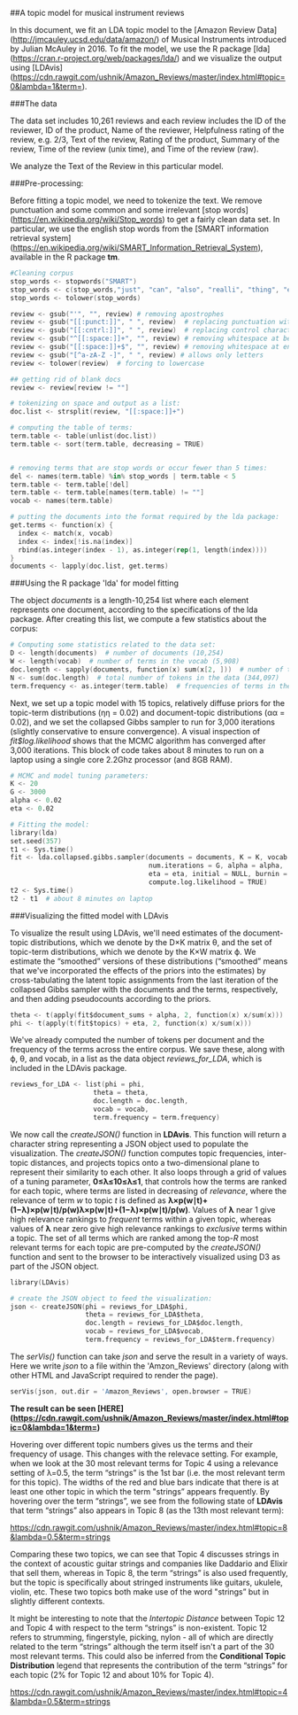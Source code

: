##A topic model for musical instrument reviews

In this document, we fit an LDA topic model to the [Amazon Review Data] (http://jmcauley.ucsd.edu/data/amazon/) of Musical Instruments introduced by Julian McAuley in 2016. To fit the model, we use the R package [lda] (https://cran.r-project.org/web/packages/lda/) and we visualize the output using [LDAvis] (https://cdn.rawgit.com/ushnik/Amazon_Reviews/master/index.html#topic=0&lambda=1&term=).

###The data

The data set includes 10,261 reviews and each review includes the ID of the reviewer, ID of the product, Name of the reviewer, Helpfulness rating of the review, e.g. 2/3, Text of the review, Rating of the product, Summary of the review, Time of the review (unix time), and Time of the review (raw).

We analyze the Text of the Review in this particular model.

###Pre-processing:

Before fitting a topic model, we need to tokenize the text. We remove punctuation and some common and some irrelevant [stop words] (https://en.wikipedia.org/wiki/Stop_words) to get a fairly clean data set. In particular, we use the english stop words from the [SMART information retrieval system] (https://en.wikipedia.org/wiki/SMART_Information_Retrieval_System), available in the R package **tm**.

```s
#Cleaning corpus
stop_words <- stopwords("SMART")
stop_words <- c(stop_words,"just", "can", "also", "realli", "thing", "even")
stop_words <- tolower(stop_words)

review <- gsub("'", "", review) # removing apostrophes
review <- gsub("[[:punct:]]", " ", review)  # replacing punctuation with space
review <- gsub("[[:cntrl:]]", " ", review)  # replacing control characters with space
review <- gsub("^[[:space:]]+", "", review) # removing whitespace at beginning of documents
review <- gsub("[[:space:]]+$", "", review) # removing whitespace at end of documents
review <- gsub("[^a-zA-Z -]", " ", review) # allows only letters
review <- tolower(review)  # forcing to lowercase

## getting rid of blank docs
review <- review[review != ""]

# tokenizing on space and output as a list:
doc.list <- strsplit(review, "[[:space:]]+")

# computing the table of terms:
term.table <- table(unlist(doc.list))
term.table <- sort(term.table, decreasing = TRUE)


# removing terms that are stop words or occur fewer than 5 times:
del <- names(term.table) %in% stop_words | term.table < 5
term.table <- term.table[!del]
term.table <- term.table[names(term.table) != ""]
vocab <- names(term.table)

# putting the documents into the format required by the lda package:
get.terms <- function(x) {
  index <- match(x, vocab)
  index <- index[!is.na(index)]
  rbind(as.integer(index - 1), as.integer(rep(1, length(index))))
}
documents <- lapply(doc.list, get.terms)
```


###Using the R package 'lda' for model fitting

The object *documents* is a length-10,254 list where each element represents one document, according to the specifications of the lda package. After creating this list, we compute a few statistics about the corpus:

```s
# Computing some statistics related to the data set:
D <- length(documents)  # number of documents (10,254)
W <- length(vocab)  # number of terms in the vocab (5,908)
doc.length <- sapply(documents, function(x) sum(x[2, ]))  # number of tokens per document [16, 31, 36, 17, 13, 20 ...]
N <- sum(doc.length)  # total number of tokens in the data (344,097)
term.frequency <- as.integer(term.table)  # frequencies of terms in the corpus [5549, 4121, 3811, 3608, 3423, ...]
```


Next, we set up a topic model with 15 topics, relatively diffuse priors for the topic-term distributions (ηη = 0.02) and document-topic distributions (αα = 0.02), and we set the collapsed Gibbs sampler to run for 3,000 iterations (slightly conservative to ensure convergence). A visual inspection of *fit$log.likelihood* shows that the MCMC algorithm has converged after 3,000 iterations. This block of code takes about 8 minutes to run on a laptop using a single core 2.2Ghz processor (and 8GB RAM).

```s
# MCMC and model tuning parameters:
K <- 20
G <- 3000
alpha <- 0.02
eta <- 0.02

# Fitting the model:
library(lda)
set.seed(357)
t1 <- Sys.time()
fit <- lda.collapsed.gibbs.sampler(documents = documents, K = K, vocab = vocab, 
                                   num.iterations = G, alpha = alpha, 
                                   eta = eta, initial = NULL, burnin = 0,
                                   compute.log.likelihood = TRUE)
t2 <- Sys.time()
t2 - t1  # about 8 minutes on laptop
```


###Visualizing the fitted model with LDAvis

To visualize the result using LDAvis, we'll need estimates of the document-topic distributions, which we denote by the D×K matrix θ, and the set of topic-term distributions, which we denote by the K×W matrix ϕ. We estimate the “smoothed” versions of these distributions (“smoothed” means that we've incorporated the effects of the priors into the estimates) by cross-tabulating the latent topic assignments from the last iteration of the collapsed Gibbs sampler with the documents and the terms, respectively, and then adding pseudocounts according to the priors. 

```s
theta <- t(apply(fit$document_sums + alpha, 2, function(x) x/sum(x)))
phi <- t(apply(t(fit$topics) + eta, 2, function(x) x/sum(x)))
```
We've already computed the number of tokens per document and the frequency of the terms across the entire corpus. We save these, along with ϕ, θ, and vocab, in a list as the data object *reviews_for_LDA*, which is included in the LDAvis package.

```s
reviews_for_LDA <- list(phi = phi,
                     theta = theta,
                     doc.length = doc.length,
                     vocab = vocab,
                     term.frequency = term.frequency)
```                    
We now call the *createJSON()* function in **LDAvis**. This function will return a character string representing a JSON object used to populate the visualization. The *createJSON()* function computes topic frequencies, inter-topic distances, and projects topics onto a two-dimensional plane to represent their similarity to each other. It also loops through a grid of values of a tuning parameter, **0≤λ≤10≤λ≤1**, that controls how the terms are ranked for each topic, where terms are listed in decreasing of *relevance*, where the relevance of term *w* to topic *t* is defined as **λ×p(w∣t)+(1−λ)×p(w∣t)/p(w)λ×p(w∣t)+(1−λ)×p(w∣t)/p(w)**. Values of **λ** near 1 give high relevance rankings to *frequent* terms within a given topic, whereas values of **λ** near zero give high relevance rankings to *exclusive* terms within a topic. The set of all terms which are ranked among the top-*R* most relevant terms for each topic are pre-computed by the *createJSON()* function and sent to the browser to be interactively visualized using D3 as part of the JSON object.

```s
library(LDAvis)

# create the JSON object to feed the visualization:
json <- createJSON(phi = reviews_for_LDA$phi, 
                   theta = reviews_for_LDA$theta, 
                   doc.length = reviews_for_LDA$doc.length, 
                   vocab = reviews_for_LDA$vocab, 
                   term.frequency = reviews_for_LDA$term.frequency)
```                   
                   
The *serVis()* function can take *json* and serve the result in a variety of ways. Here we write *json* to a file within the 'Amzon_Reviews' directory (along with other HTML and JavaScript required to render the page). 

```s
serVis(json, out.dir = 'Amazon_Reviews', open.browser = TRUE)
```

**The result can be seen [HERE] (https://cdn.rawgit.com/ushnik/Amazon_Reviews/master/index.html#topic=0&lambda=1&term=)**

Hovering over different topic numbers gives us the terms and their frequency of usage. This changes with the relevace setting. For example, when we look at the 30 most relevant terms for Topic 4 using a relevance setting of λ=0.5, the term “strings” is the 1st bar (i.e. the most relevant term for this topic). The widths of the red and blue bars indicate that there is at least one other topic in which the term "strings” appears frequently. By hovering over the term “strings”, we see from the following state of **LDAvis** that term “strings” also appears in Topic 8 (as the 13th most relevant term):

https://cdn.rawgit.com/ushnik/Amazon_Reviews/master/index.html#topic=8&lambda=0.5&term=strings

Comparing these two topics, we can see that Topic 4 discusses strings in the context of acoustic guitar strings and companies like Daddario and Elixir that sell them, whereas in Topic 8, the term “strings” is also used frequently, but the topic is specifically about stringed instruments like guitars, ukulele, violin, etc. These two topics both make use of the word "strings” but in slightly different contexts. 

It might be interesting to note that the *Intertopic Distance* between Topic 12 and Topic 4 with respect to the term “strings” is non-existent. Topic 12 refers to strumming, fingerstyle, picking, nylon - all of which are directly related to the term “strings” although the term itself isn't a part of the 30 most relevant terms. This could also be inferred from the **Conditional Topic Distribution** legend that represents the contribution of the term “strings” for each topic (2% for Topic 12 and about 10% for Topic 4).

https://cdn.rawgit.com/ushnik/Amazon_Reviews/master/index.html#topic=4&lambda=0.5&term=strings




